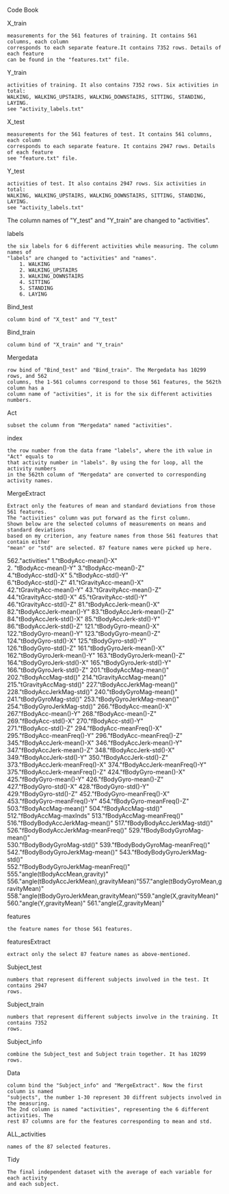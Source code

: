 Code Book 

X_train

	measurements for the 561 features of training. It contains 561 columns, each column 
	corresponds to each separate feature.It contains 7352 rows. Details of each feature 
	can be found in the "features.txt" file. 
Y_train

	activities of training. It also contains 7352 rows. Six activities in total: 
	WALKING, WALKING_UPSTAIRS, WALKING_DOWNSTAIRS, SITTING, STANDING, LAYING.
	see "activity_labels.txt"
X_test

	measurements for the 561 features of test. It contains 561 columns, each column
	corresponds to each separate feature. It contains 2947 rows. Details of each feature
	see "feature.txt" file.
Y_test

	activities of test. It also contains 2947 rows. Six activities in total: 
	WALKING, WALKING_UPSTAIRS, WALKING_DOWNSTAIRS, SITTING, STANDING, LAYING.
	see "activity_labels.txt"

The column names of "Y_test" and "Y_train" are changed to "activities".

labels

	the six labels for 6 different activities while measuring. The column names of 
	"labels" are changed to "activities" and "names".
		1. WALKING
		2. WALKING_UPSTAIRS
		3. WALKING_DOWNSTAIRS
		4. SITTING
		5. STANDING
		6. LAYING
		
Bind_test

	column bind of "X_test" and "Y_test"
Bind_train

	column bind of "X_train" and "Y_train"
Mergedata

	row bind of "Bind_test" and "Bind_train". The Mergedata has 10299 rows, and 562 
	columns, the 1-561 columns correspond to those 561 features, the 562th column has a 
	column name of "activities", it is for the six different activities numbers.
	
Act

	subset the column from "Mergedata" named "activities".
index

	the row number from the data frame "labels", where the ith value in "Act" equals to 
	that activity number in "labels". By using the for loop, all the activity numbers
	in the 562th column of "Mergedata" are converted to corresponding activity names.
	
MergeExtract

	Extract only the features of mean and standard deviations from those 561 features. 
	The "activities" column was put forward as the first column.
	Shown below are the selected columns of measurements on means and standard deviations
	based on my criterion, any feature names from those 561 features that contain either
	"mean" or "std" are selected. 87 feature names were picked up here.

	
562."activities"                            1."tBodyAcc-mean()-X"                
     2. "tBodyAcc-mean()-Y"                     3."tBodyAcc-mean()-Z"                   
  4."tBodyAcc-std()-X"                       5."tBodyAcc-std()-Y"                    
  6."tBodyAcc-std()-Z"                      41."tGravityAcc-mean()-X"                
 42."tGravityAcc-mean()-Y"                  43."tGravityAcc-mean()-Z"                
 44."tGravityAcc-std()-X"                   45."tGravityAcc-std()-Y"                 
 46."tGravityAcc-std()-Z"                   81."tBodyAccJerk-mean()-X"               
 82."tBodyAccJerk-mean()-Y"                 83."tBodyAccJerk-mean()-Z"               
 84."tBodyAccJerk-std()-X"                  85."tBodyAccJerk-std()-Y"                
 86."tBodyAccJerk-std()-Z"                 121."tBodyGyro-mean()-X"                  
 122."tBodyGyro-mean()-Y"                  123."tBodyGyro-mean()-Z"                  
 124."tBodyGyro-std()-X"                   125."tBodyGyro-std()-Y"                   
 126."tBodyGyro-std()-Z"                   161."tBodyGyroJerk-mean()-X"              
 162."tBodyGyroJerk-mean()-Y"              163."tBodyGyroJerk-mean()-Z"              
 164."tBodyGyroJerk-std()-X"               165."tBodyGyroJerk-std()-Y"               
 166."tBodyGyroJerk-std()-Z"               201."tBodyAccMag-mean()"                  
 202."tBodyAccMag-std()"                   214."tGravityAccMag-mean()"                
 215."tGravityAccMag-std()"                227."tBodyAccJerkMag-mean()"              
 228."tBodyAccJerkMag-std()"               240."tBodyGyroMag-mean()"                
 241."tBodyGyroMag-std()"                  253."tBodyGyroJerkMag-mean()"             
 254."tBodyGyroJerkMag-std()"              266."fBodyAcc-mean()-X"                   
 267."fBodyAcc-mean()-Y"                   268."fBodyAcc-mean()-Z"                   
 269."fBodyAcc-std()-X"                    270."fBodyAcc-std()-Y"                    
 271."fBodyAcc-std()-Z"                    294."fBodyAcc-meanFreq()-X"               
 295."fBodyAcc-meanFreq()-Y"               296."fBodyAcc-meanFreq()-Z"               
 345."fBodyAccJerk-mean()-X"               346."fBodyAccJerk-mean()-Y"               
 347."fBodyAccJerk-mean()-Z"               348."fBodyAccJerk-std()-X"                
 349."fBodyAccJerk-std()-Y"                350."fBodyAccJerk-std()-Z"                
 373."fBodyAccJerk-meanFreq()-X"           374."fBodyAccJerk-meanFreq()-Y"            
 375."fBodyAccJerk-meanFreq()-Z"           424."fBodyGyro-mean()-X"                  
 425."fBodyGyro-mean()-Y"                  426."fBodyGyro-mean()-Z"                   
 427."fBodyGyro-std()-X"                   428."fBodyGyro-std()-Y"                   
 429."fBodyGyro-std()-Z"                   452."fBodyGyro-meanFreq()-X"               
 453."fBodyGyro-meanFreq()-Y"              454."fBodyGyro-meanFreq()-Z"              
 503."fBodyAccMag-mean()"                  504."fBodyAccMag-std()"                   
 512."fBodyAccMag-maxInds"                 513."fBodyAccMag-meanFreq()"              
 516."fBodyBodyAccJerkMag-mean()"          517."fBodyBodyAccJerkMag-std()"           
 526."fBodyBodyAccJerkMag-meanFreq()"      529."fBodyBodyGyroMag-mean()"             
 530."fBodyBodyGyroMag-std()"              539."fBodyBodyGyroMag-meanFreq()"          
 542."fBodyBodyGyroJerkMag-mean()"         543."fBodyBodyGyroJerkMag-std()"          
 552."fBodyBodyGyroJerkMag-meanFreq()"     555."angle(tBodyAccMean,gravity)"         
 556."angle(tBodyAccJerkMean),gravityMean)"557."angle(tBodyGyroMean,gravityMean)"   
 558."angle(tBodyGyroJerkMean,gravityMean)"559."angle(X,gravityMean)"                
 560."angle(Y,gravityMean)"                561."angle(Z,gravityMean)"  
 

features

 	the feature names for those 561 features. 
featuresExtract
 
 	extract only the select 87 feature names as above-mentioned. 
 	
Subject_test
 
 	numbers that represent different subjects involved in the test. It contains 2947 
 	rows.
Subject_train
 
 	numbers that represent different subjects involve in the training. It contains 7352
 	rows.
Subject_info
 
 	combine the Subject_test and Subject train together. It has 10299 rows.
Data
 
 	column bind the "Subject_info" and "MergeExtract". Now the first column is named 
 	"subjects", the number 1-30 represent 30 diffrent subjects involved in the measuring.
 	The 2nd column is named "activities", representing the 6 different activities. The 
 	rest 87 columns are for the features corresponding to mean and std.
 	
ALL_activities
 
 	names of the 87 selected features.
Tidy
 
 	The final independent dataset with the average of each variable for each activity 
 	and each subject.
